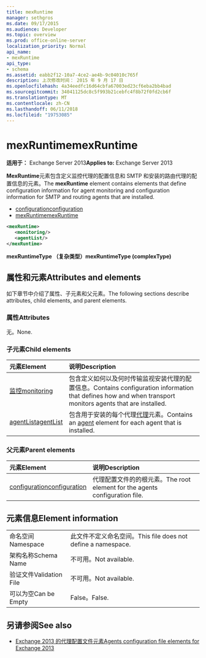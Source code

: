 ```yaml
---
title: mexRuntime
manager: sethgros
ms.date: 09/17/2015
ms.audience: Developer
ms.topic: overview
ms.prod: office-online-server
localization_priority: Normal
api_name:
- mexRuntime
api_type:
- schema
ms.assetid: eabb2f12-10a7-4ce2-ae4b-9c04010c765f
description: 上次修改时间： 2015 年 9 月 17 日
ms.openlocfilehash: 4a34eedfc16d64cbfa67003ed23cf6eba2bb4bad
ms.sourcegitcommit: 34041125dc8c5f993b21cebfc4f8b72f0fd2cb6f
ms.translationtype: MT
ms.contentlocale: zh-CN
ms.lasthandoff: 06/11/2018
ms.locfileid: "19753085"
---
```

# <a name="mexruntime"></a><span data-ttu-id="ba4ee-103">mexRuntime</span><span class="sxs-lookup"><span data-stu-id="ba4ee-103">mexRuntime</span></span>
  
<span data-ttu-id="ba4ee-104">**适用于：** Exchange Server 2013</span><span class="sxs-lookup"><span data-stu-id="ba4ee-104">**Applies to:** Exchange Server 2013</span></span>
  
<span data-ttu-id="ba4ee-105">**MexRuntime**元素包含定义监控代理的配置信息和 SMTP 和安装的路由代理的配置信息的元素。</span><span class="sxs-lookup"><span data-stu-id="ba4ee-105">The **mexRuntime** element contains elements that define configuration information for agent monitoring and configuration information for SMTP and routing agents that are installed.</span></span> 
  
- [<span data-ttu-id="ba4ee-106">configuration</span><span class="sxs-lookup"><span data-stu-id="ba4ee-106">configuration</span></span>](configuration.md)  
- [<span data-ttu-id="ba4ee-107">mexRuntime</span><span class="sxs-lookup"><span data-stu-id="ba4ee-107">mexRuntime</span></span>](mexruntime.md)
  
```XML
<mexRuntime>
   <monitoring/>
   <agentList/>
</mexRuntime>
```

<span data-ttu-id="ba4ee-108">**mexRuntimeType （复杂类型）**</span><span class="sxs-lookup"><span data-stu-id="ba4ee-108">**mexRuntimeType (complexType)**</span></span>

## <a name="attributes-and-elements"></a><span data-ttu-id="ba4ee-109">属性和元素</span><span class="sxs-lookup"><span data-stu-id="ba4ee-109">Attributes and elements</span></span>

<span data-ttu-id="ba4ee-110">如下章节中介绍了属性、子元素和父元素。</span><span class="sxs-lookup"><span data-stu-id="ba4ee-110">The following sections describe attributes, child elements, and parent elements.</span></span>
  
### <a name="attributes"></a><span data-ttu-id="ba4ee-111">属性</span><span class="sxs-lookup"><span data-stu-id="ba4ee-111">Attributes</span></span>

<span data-ttu-id="ba4ee-112">无。</span><span class="sxs-lookup"><span data-stu-id="ba4ee-112">None.</span></span>
  
### <a name="child-elements"></a><span data-ttu-id="ba4ee-113">子元素</span><span class="sxs-lookup"><span data-stu-id="ba4ee-113">Child elements</span></span>

|<span data-ttu-id="ba4ee-114">**元素**</span><span class="sxs-lookup"><span data-stu-id="ba4ee-114">**Element**</span></span>|<span data-ttu-id="ba4ee-115">**说明**</span><span class="sxs-lookup"><span data-stu-id="ba4ee-115">**Description**</span></span>|
|:-----|:-----|
|[<span data-ttu-id="ba4ee-116">监控</span><span class="sxs-lookup"><span data-stu-id="ba4ee-116">monitoring</span></span>](monitoring.md) <br/> |<span data-ttu-id="ba4ee-117">包含定义如何以及何时传输监视安装代理的配置信息。</span><span class="sxs-lookup"><span data-stu-id="ba4ee-117">Contains configuration information that defines how and when transport monitors agents that are installed.</span></span>  <br/> |
|[<span data-ttu-id="ba4ee-118">agentList</span><span class="sxs-lookup"><span data-stu-id="ba4ee-118">agentList</span></span>](agentlist.md) <br/> |<span data-ttu-id="ba4ee-119">包含用于安装的每个代理[代理](agent.md)元素。</span><span class="sxs-lookup"><span data-stu-id="ba4ee-119">Contains an [agent](agent.md) element for each agent that is installed.</span></span>  <br/> |
   
### <a name="parent-elements"></a><span data-ttu-id="ba4ee-120">父元素</span><span class="sxs-lookup"><span data-stu-id="ba4ee-120">Parent elements</span></span>

|<span data-ttu-id="ba4ee-121">**元素**</span><span class="sxs-lookup"><span data-stu-id="ba4ee-121">**Element**</span></span>|<span data-ttu-id="ba4ee-122">**说明**</span><span class="sxs-lookup"><span data-stu-id="ba4ee-122">**Description**</span></span>|
|:-----|:-----|
|[<span data-ttu-id="ba4ee-123">configuration</span><span class="sxs-lookup"><span data-stu-id="ba4ee-123">configuration</span></span>](configuration.md) <br/> |<span data-ttu-id="ba4ee-124">代理配置文件的的根元素。</span><span class="sxs-lookup"><span data-stu-id="ba4ee-124">The root element for the agents configuration file.</span></span>  <br/> |
   
## <a name="element-information"></a><span data-ttu-id="ba4ee-125">元素信息</span><span class="sxs-lookup"><span data-stu-id="ba4ee-125">Element information</span></span>

|||
|:-----|:-----|
|<span data-ttu-id="ba4ee-126">命名空间</span><span class="sxs-lookup"><span data-stu-id="ba4ee-126">Namespace</span></span>  <br/> |<span data-ttu-id="ba4ee-127">此文件不定义命名空间。</span><span class="sxs-lookup"><span data-stu-id="ba4ee-127">This file does not define a namespace.</span></span>  <br/> |
|<span data-ttu-id="ba4ee-128">架构名称</span><span class="sxs-lookup"><span data-stu-id="ba4ee-128">Schema Name</span></span>  <br/> |<span data-ttu-id="ba4ee-129">不可用。</span><span class="sxs-lookup"><span data-stu-id="ba4ee-129">Not available.</span></span>  <br/> |
|<span data-ttu-id="ba4ee-130">验证文件</span><span class="sxs-lookup"><span data-stu-id="ba4ee-130">Validation File</span></span>  <br/> |<span data-ttu-id="ba4ee-131">不可用。</span><span class="sxs-lookup"><span data-stu-id="ba4ee-131">Not available.</span></span>  <br/> |
|<span data-ttu-id="ba4ee-132">可以为空</span><span class="sxs-lookup"><span data-stu-id="ba4ee-132">Can be Empty</span></span>  <br/> |<span data-ttu-id="ba4ee-133">False。</span><span class="sxs-lookup"><span data-stu-id="ba4ee-133">False.</span></span>  <br/> |
   
## <a name="see-also"></a><span data-ttu-id="ba4ee-134">另请参阅</span><span class="sxs-lookup"><span data-stu-id="ba4ee-134">See also</span></span>

- [<span data-ttu-id="ba4ee-135">Exchange 2013 的代理配置文件元素</span><span class="sxs-lookup"><span data-stu-id="ba4ee-135">Agents configuration file elements for Exchange 2013</span></span>](agents-configuration-file-elements-for-exchange-2013.md)

